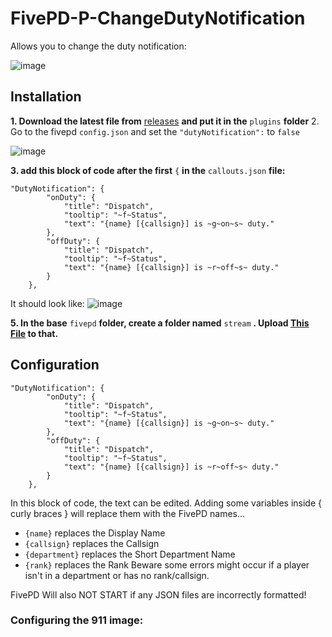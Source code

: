 # FivePD-P-ChangeDutyNotification

Allows you to change the duty notification:

![image](https://github.com/gggdunlix/FivePD-P-ChangeDutyNotification/assets/33298379/6b6496d7-a9f0-442c-be2e-0f792a339a60)


## Installation

**1. Download the latest file from** [releases](/releases) **and put it in the** `plugins` **folder**
2. Go to the fivepd `config.json` and set the `"dutyNotification":` to `false` 

![image](https://github.com/gggdunlix/FivePD-P-ChangeDutyNotification/assets/33298379/cdd42a96-9903-48ec-87f7-108d2c10c129)

**3. add this block of code after the first** `{` **in the** `callouts.json` **file:**
```
"DutyNotification": {
		"onDuty": {
			"title": "Dispatch",
			"tooltip": "~f~Status",
			"text": "{name} [{callsign}] is ~g~on~s~ duty."
		},
		"offDuty": {
			"title": "Dispatch",
			"tooltip": "~f~Status",
			"text": "{name} [{callsign}] is ~r~off~s~ duty."
		}
	},
```
It should look like: ![image](https://github.com/gggdunlix/FivePD-P-ChangeDutyNotification/assets/33298379/ca147f60-6a57-4e38-b73f-e0a88dcd6a74)

**5. In the base** `fivepd`  **folder, create a folder named** `stream` **. Upload [This File]() to that.**


## Configuration
```
"DutyNotification": {
		"onDuty": {
			"title": "Dispatch",
			"tooltip": "~f~Status",
			"text": "{name} [{callsign}] is ~g~on~s~ duty."
		},
		"offDuty": {
			"title": "Dispatch",
			"tooltip": "~f~Status",
			"text": "{name} [{callsign}] is ~r~off~s~ duty."
		}
	},
```
In this block of code, the text can be edited. Adding some variables inside { curly braces } will replace them with the FivePD names...
* `{name}` replaces the Display Name
* `{callsign}` replaces the Callsign
* `{department}` replaces the Short Department Name
* `{rank}` replaces the Rank
Beware some errors might occur if a player isn't in a department or has no rank/callsign.

FivePD Will also NOT START if any JSON files are incorrectly formatted!

### Configuring the 911 image:

